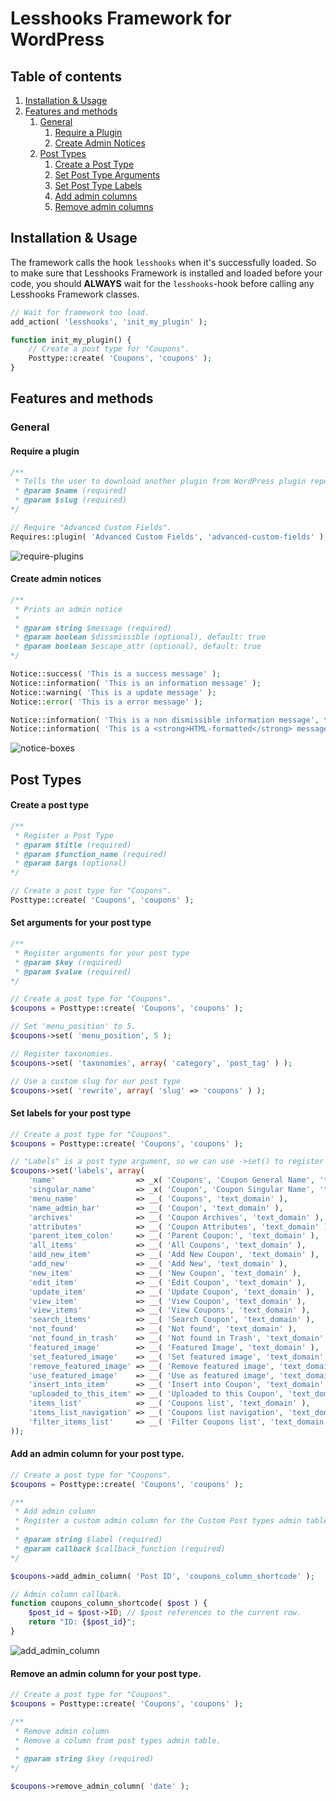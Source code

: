# Lesshooks Framework for WordPress

## Table of contents
1. [Installation & Usage](#installation--usage)
2. [Features and methods](#features-and-methods)
	1. [General](#general)
		1. [Require a Plugin](#require-a-plugin)
		2. [Create Admin Notices](#create-admin-notices)
	2. [Post Types](#post-types)
		1. [Create a Post Type](#create-a-post-type)
		2. [Set Post Type Arguments](#set-arguments-for-your-post-type)
		3. [Set Post Type Labels](#set-labels-for-your-post-type)
		4. [Add admin columns](#add-an-admin-column-for-your-post-type)
		5. [Remove admin columns](#remove-an-admin-column-for-your-post-type)

## Installation & Usage
The framework calls the hook ```lesshooks``` when it's successfully loaded. So to make sure that Lesshooks Framework is installed and loaded before your code, you should **ALWAYS** wait for the ```lesshooks```-hook before calling any Lesshooks Framework classes.

```php 
// Wait for framework too load.
add_action( 'lesshooks', 'init_my_plugin' );

function init_my_plugin() {
	// Create a post type for "Coupons".
	Posttype::create( 'Coupons', 'coupons' );
}
```


## Features and methods
 
### General

#### Require a plugin
```php
/** 
 * Tells the user to download another plugin from WordPress plugin repository.
 * @param $name (required)
 * @param $slug (required)
*/

// Require "Advanced Custom Fields".
Requires::plugin( 'Advanced Custom Fields', 'advanced-custom-fields' );
```

![require-plugins](https://cloud.githubusercontent.com/assets/2277443/21863989/ea0b9178-d83f-11e6-9274-52a387b44cc6.png)

#### Create admin notices
```php
/**
 * Prints an admin notice
 *
 * @param string $message (required)
 * @param boolean $dissmissible (optional), default: true
 * @param boolean $escape_attr (optional), default: true
*/

Notice::success( 'This is a success message' );
Notice::information( 'This is an information message' );
Notice::warning( 'This is a update message' );
Notice::error( 'This is a error message' );

Notice::information( 'This is a non dismissible information message', false );
Notice::information( 'This is a <strong>HTML-formatted</strong> message', true, false );
```

![notice-boxes](https://cloud.githubusercontent.com/assets/2277443/21863937/b5f3e7aa-d83f-11e6-8bc6-6c88462118aa.png)


## Post Types
#### Create a post type
```php
/** 
 * Register a Post Type
 * @param $title (required)
 * @param $function_name (required)
 * @param $args (optional)
*/

// Create a post type for "Coupons".
Posttype::create( 'Coupons', 'coupons' );
```
#### Set arguments for your post type
```php
/**
 * Register arguments for your post type
 * @param $key (required)
 * @param $value (required)
*/

// Create a post type for "Coupons".
$coupons = Posttype::create( 'Coupons', 'coupons' );

// Set 'menu_position' to 5.
$coupons->set( 'menu_position', 5 );

// Register taxonomies.
$coupons->set( 'taxonomies', array( 'category', 'post_tag' ) );

// Use a custom slug for our post type
$coupons->set( 'rewrite', array( 'slug' => 'coupons' ) );
```

#### Set labels for your post type
```php
// Create a post type for "Coupons".
$coupons = Posttype::create( 'Coupons', 'coupons' );

// "Labels" is a post type argument, so we can use ->set() to register labels.
$coupons->set('labels', array(
	'name'                  => _x( 'Coupons', 'Coupon General Name', 'text_domain' ),
	'singular_name'         => _x( 'Coupon', 'Coupon Singular Name', 'text_domain' ),
	'menu_name'             => __( 'Coupons', 'text_domain' ),
	'name_admin_bar'        => __( 'Coupon', 'text_domain' ),
	'archives'              => __( 'Coupon Archives', 'text_domain' ),
	'attributes'            => __( 'Coupon Attributes', 'text_domain' ),
	'parent_item_colon'     => __( 'Parent Coupon:', 'text_domain' ),
	'all_items'             => __( 'All Coupons', 'text_domain' ),
	'add_new_item'          => __( 'Add New Coupon', 'text_domain' ),
	'add_new'               => __( 'Add New', 'text_domain' ),
	'new_item'              => __( 'New Coupon', 'text_domain' ),
	'edit_item'             => __( 'Edit Coupon', 'text_domain' ),
	'update_item'           => __( 'Update Coupon', 'text_domain' ),
	'view_item'             => __( 'View Coupon', 'text_domain' ),
	'view_items'            => __( 'View Coupons', 'text_domain' ),
	'search_items'          => __( 'Search Coupon', 'text_domain' ),
	'not_found'             => __( 'Not found', 'text_domain' ),
	'not_found_in_trash'    => __( 'Not found in Trash', 'text_domain' ),
	'featured_image'        => __( 'Featured Image', 'text_domain' ),
	'set_featured_image'    => __( 'Set featured image', 'text_domain' ),
	'remove_featured_image' => __( 'Remove featured image', 'text_domain' ),
	'use_featured_image'    => __( 'Use as featured image', 'text_domain' ),
	'insert_into_item'      => __( 'Insert into Coupon', 'text_domain' ),
	'uploaded_to_this_item' => __( 'Uploaded to this Coupon', 'text_domain' ),
	'items_list'            => __( 'Coupons list', 'text_domain' ),
	'items_list_navigation' => __( 'Coupons list navigation', 'text_domain' ),
	'filter_items_list'     => __( 'Filter Coupons list', 'text_domain' ),
));
```

#### Add an admin column for your post type.
```php
// Create a post type for "Coupons".
$coupons = Posttype::create( 'Coupons', 'coupons' );

/**
 * Add admin column
 * Register a custom admin column for the Custom Post types admin table.
 *
 * @param string $label (required)
 * @param callback $callback_function (required)
*/

$coupons->add_admin_column( 'Post ID', 'coupons_column_shortcode' );

// Admin column callback.
function coupons_column_shortcode( $post ) {
	$post_id = $post->ID; // $post references to the current row.
	return "ID: {$post_id}";
}
```

![add_admin_column](https://cloud.githubusercontent.com/assets/2277443/21963534/ef5693e4-db3c-11e6-93ba-c80ccff6abee.png)

#### Remove an admin column for your post type.
```php
// Create a post type for "Coupons".
$coupons = Posttype::create( 'Coupons', 'coupons' );

/**
 * Remove admin column
 * Remove a column from post types admin table.
 *
 * @param string $key (required)
*/

$coupons->remove_admin_column( 'date' );

```
